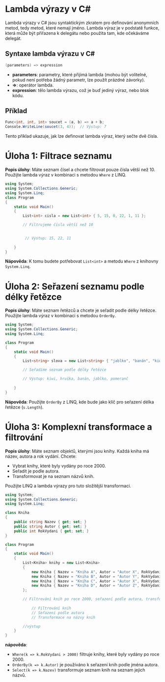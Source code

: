 # Lambda výrazy v C#

Lambda výrazy v C# jsou syntaktickým zkratem pro definování anonymních metod, tedy metod, které nemají jméno. Lambda výraz je v podstatě funkce, která může být přiřazena k delegátu nebo použita tam, kde očekáváme delegát.

## Syntaxe lambda výrazu v C#

``` cs
(parameters) => expression
```

- **parameters**: parametry, které přijímá lambda (mohou být volitelné, pokud není potřeba žádný parametr, lze použít prázdné závorky).
- **=>**: operátor lambda.
- **expression**: tělo lambda výrazu, což je buď jediný výraz, nebo blok kódu.

## Příklad

``` cs
Func<int, int, int> soucet = (a, b) => a + b;
Console.WriteLine(soucet(3, 4));  // Výstup: 7
```

Tento příklad ukazuje, jak lze definovat lambda výraz, který sečte dvě čísla.

# Úloha 1: Filtrace seznamu

**Popis úlohy**: Máte seznam čísel a chcete filtrovat pouze čísla větší než 10. Použijte lambda výraz v kombinaci s metodou `Where` z LINQ.




























``` cs
using System;
using System.Collections.Generic;
using System.Linq;
class Program
{
    static void Main()
    {
        List<int> cisla = new List<int> { 5, 15, 8, 22, 1, 11 };

        // Filtrujeme čísla větší než 10
        

         // Výstup: 15, 22, 11
        
    }
}
```
**Nápověda**: K tomu budete potřebovat `List<int>` a metodu `Where` z knihovny `System.Linq`.


# Úloha 2: Seřazení seznamu podle délky řetězce

**Popis úlohy**: Máte seznam řetězců a chcete je seřadit podle délky řetězce. Použijte lambda výraz v kombinaci s metodou `OrderBy`.
















``` cs
using System;
using System.Collections.Generic;
using System.Linq;

class Program
{
    static void Main()
    {
        List<string> slova = new List<string> { "jablko", "banán", "kiwi", "pomeranč", "hruška" };

        // Seřadíme seznam podle délky řetězce

        // Výstup: kiwi, hruška, banán, jablko, pomeranč
        
    }
}
```

**Nápověda**: Použijte `OrderBy` z LINQ, kde bude jako klíč pro seřazení délka řetězce (`s.Length`).

# Úloha 3: Komplexní transformace a filtrování

**Popis úlohy**: Máte seznam objektů, kterými jsou knihy. Každá kniha má název, autora a rok vydání. Chcete:

- Vybrat knihy, které byly vydány po roce 2000.
- Seřadit je podle autora.
- Transformovat je na seznam názvů knih.

Použijte LINQ a lambda výrazy pro tuto složitější transformaci.


















``` cs
using System;
using System.Collections.Generic;
using System.Linq;

class Kniha
{
    public string Nazev { get; set; }
    public string Autor { get; set; }
    public int RokVydani { get; set; }
}

class Program
{
    static void Main()
    {
        List<Kniha> knihy = new List<Kniha>
        {
            new Kniha { Nazev = "Kniha A", Autor = "Autor X", RokVydani = 1995 },
            new Kniha { Nazev = "Kniha B", Autor = "Autor Y", RokVydani = 2005 },
            new Kniha { Nazev = "Kniha C", Autor = "Autor X", RokVydani = 2010 },
            new Kniha { Nazev = "Kniha D", Autor = "Autor Z", RokVydani = 2018 }
        };

        // Filtrování knih po roce 2000, seřazení podle autora, transformace na názvy knih
         
            // Filtrování knih       
            // Seřazení podle autora
            // Transformace na názvy knih

        //výstup
    }
}
```

**nápověda**:

- `Where(k => k.RokVydani > 2000)` filtruje knihy, které byly vydány po roce 2000.
- `OrderBy(k => k.Autor)` je používáno k seřazení knih podle jména autora.
- `Select(k => k.Nazev)` transformuje seznam knih na seznam jejich názvů.


